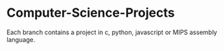 # Computer-Science-Projects
Each branch contains a project in c, python, javascript or MIPS assembly language.
